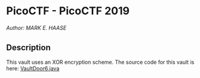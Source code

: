 # PicoCTF - PicoCTF 2019

###### Author: MARK E. HAASE

## Description

This vault uses an XOR encryption scheme.
The source code for this vault is here: [VaultDoor6.java](https://jupiter.challenges.picoctf.org/static/86e94cc555b2ca7375424c884ef581a6/VaultDoor6.java)
